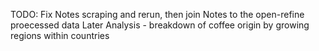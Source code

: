 

TODO: 
Fix Notes scraping and rerun, then join Notes to the open-refine proecessed data
Later Analysis - breakdown of coffee origin by growing regions within countries